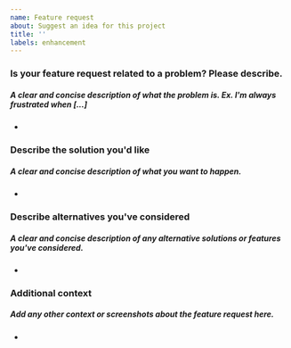 ```yaml
---
name: Feature request
about: Suggest an idea for this project
title: ''
labels: enhancement
---
```


### Is your feature request related to a problem? Please describe.
##### A clear and concise description of what the problem is. Ex. I'm always frustrated when [...]
-

### Describe the solution you'd like
##### A clear and concise description of what you want to happen.
-

### Describe alternatives you've considered
##### A clear and concise description of any alternative solutions or features you've considered.
-

### Additional context
##### Add any other context or screenshots about the feature request here.
-